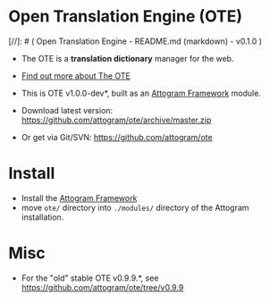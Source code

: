 Open Translation Engine (OTE)
===
[//]: # ( Open Translation Engine - README.md (markdown) - v0.1.0 )

* The OTE is a **translation dictionary** manager for the web.

* [Find out more about The OTE](ote/actions/about.md)

* This is OTE v1.0.0-dev*, built as an [Attogram Framework](https://github.com/attogram/attogram) module.

* Download latest version:  https://github.com/attogram/ote/archive/master.zip

* Or get via Git/SVN: https://github.com/attogram/ote

Install
===
* Install the [Attogram Framework](https://github.com/attogram/attogram)
* move `ote/` directory into `./modules/` directory of the Attogram installation.

Misc
===
* For the "old" stable OTE v0.9.9.*, see https://github.com/attogram/ote/tree/v0.9.9
